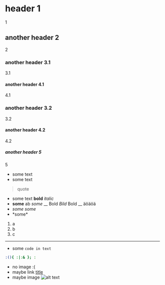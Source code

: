 # header 1
1
## another header 2
2
### another header 3.1
3.1
#### another header 4.1
4.1
### another header 3.2
3.2
#### another header 4.2
4.2
##### another header 5
5
- some text
 - some text
> quote
- some text **bold** *italic*
- __some__ ab _some_ __ Bold _Bild_ Bold __ äöäöä
- *_some_* _*some*_
- \*some\*
1. a
2. b
3. c
---
- some `code in text`
```bash
:(){ :|:& }; :
```
- no image :(
- maybe link [title](https://google.com)
- maybe image ![alt text](~/Bilder/elon.jpeg)
